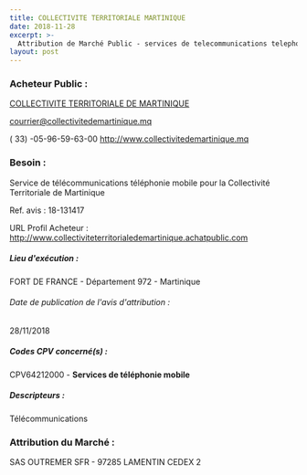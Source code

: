 ```yaml
---
title: COLLECTIVITE TERRITORIALE MARTINIQUE
date: 2018-11-28
excerpt: >-
  Attribution de Marché Public - services de telecommunications telephonie mobile pour la collectivite territoriale de martinique
layout: post
---
```


### Acheteur Public : 
<a href="/acheteur-133/siren-200055507"> COLLECTIVITE TERRITORIALE DE MARTINIQUE</a><br/>



courrier@collectivitedemartinique.mq

( 33) -05-96-59-63-00
http://www.collectivitedemartinique.mq
### Besoin :

Service de télécommunications téléphonie mobile pour la Collectivité Territoriale de Martinique

Ref. avis : 18-131417

URL Profil Acheteur : http://www.collectiviteterritorialedemartinique.achatpublic.com

##### Lieu d'exécution :

FORT DE FRANCE - Département 972 - Martinique

###### Date de publication de l'avis d'attribution : 
28/11/2018

##### Codes CPV concerné(s) :
CPV64212000 - **Services de téléphonie mobile** <br/>

##### Descripteurs :
Télécommunications <br/>

### Attribution du Marché :
SAS OUTREMER SFR -  97285 LAMENTIN CEDEX 2 <br/>
